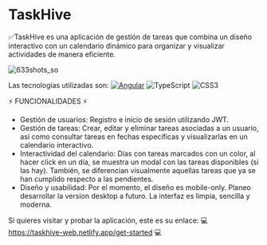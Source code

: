 # TaskHive

✅TaskHive es una aplicación de gestión de tareas que combina un diseño interactivo con un calendario dinámico para organizar y visualizar actividades de manera eficiente.

![633shots_so](https://github.com/user-attachments/assets/99b73ea8-cd61-43a1-addc-50604120e749)

Las tecnologías utilizadas son:
[![Angular](https://img.shields.io/badge/Angular-%23DD0031.svg?logo=angular&logoColor=white)](#) ![TypeScript](https://img.shields.io/badge/typescript-%23007ACC.svg?style=plastic&logo=typescript&logoColor=white) ![CSS3](https://img.shields.io/badge/css3-%231572B6.svg?style=for-the-badge&logo=css3&logoColor=white)

⚡ FUNCIONALIDADES ⚡

- Gestión de usuarios: Registro e inicio de sesión utilizando JWT.
- Gestión de tareas: Crear, editar y eliminar tareas asociadas a un usuario, así como consultar tareas en fechas específicas y visualizarlas en un calendario interactivo.
- Interactividad del calendario: Días con tareas marcados con un color, al hacer click en un día, se muestra un modal con las tareas disponibles (si las hay). También, se diferencian visualmente aquellas tareas que ya se han cumplido respecto a las pendientes.
- Diseño y usabilidad: Por el momento, el diseño es mobile-only. Planeo desarrollar la version desktop a futuro. La interfaz es limpia, sencilla y moderna.

Si quieres visitar y probar la aplicación, este es su enlace:
💻 https://taskhive-web.netlify.app/get-started 💻
